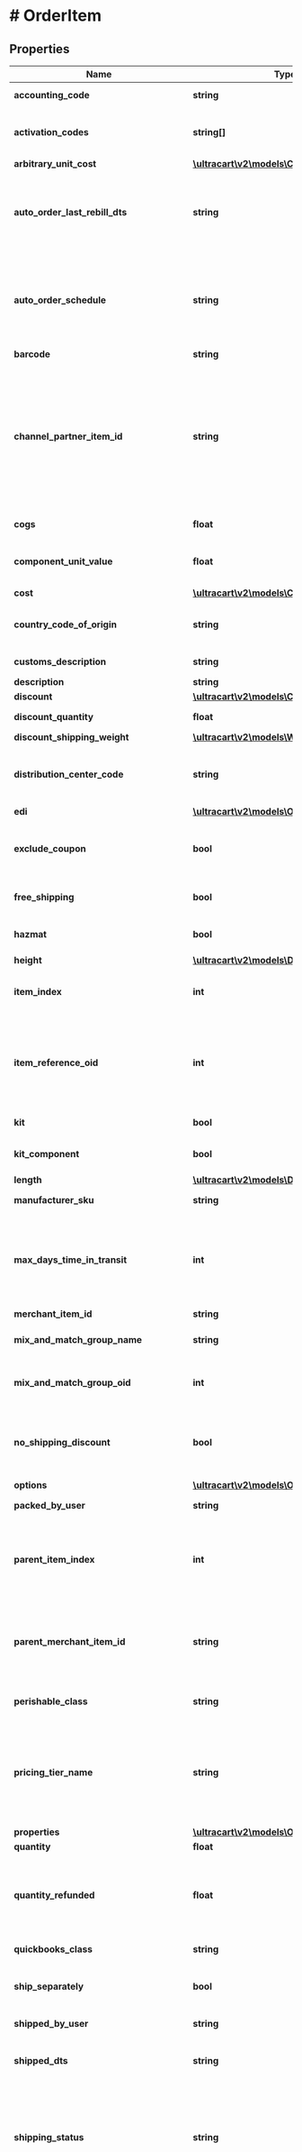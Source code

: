 # # OrderItem

## Properties

Name | Type | Description | Notes
------------ | ------------- | ------------- | -------------
**accounting_code** | **string** | QuickBooks code | [optional]
**activation_codes** | **string[]** | Activation codes assigned to this item | [optional]
**arbitrary_unit_cost** | [**\ultracart\v2\models\Currency**](Currency.md) |  | [optional]
**auto_order_last_rebill_dts** | **string** | Date/time of the last rebill, used only during order insert to help project future rebills | [optional]
**auto_order_schedule** | **string** | Auto order schedule, used only during inserts supplying the recurring schedule | [optional]
**barcode** | **string** | Barcode | [optional]
**channel_partner_item_id** | **string** | Channel partner item id if this order came through a channel partner and the channel partner item id was mapped to an internal item id | [optional]
**cogs** | **float** | Cost of goods sold | [optional]
**component_unit_value** | **float** | Value of the kit component item | [optional]
**cost** | [**\ultracart\v2\models\Currency**](Currency.md) |  | [optional]
**country_code_of_origin** | **string** | Country of origin (ISO-3166 two letter code) | [optional]
**customs_description** | **string** | Customs description | [optional]
**description** | **string** | Description | [optional]
**discount** | [**\ultracart\v2\models\Currency**](Currency.md) |  | [optional]
**discount_quantity** | **float** | Discount quantity | [optional]
**discount_shipping_weight** | [**\ultracart\v2\models\Weight**](Weight.md) |  | [optional]
**distribution_center_code** | **string** | Distribution center code responsible for shipping this item | [optional]
**edi** | [**\ultracart\v2\models\OrderItemEdi**](OrderItemEdi.md) |  | [optional]
**exclude_coupon** | **bool** | True if this item is excluded from coupons | [optional]
**free_shipping** | **bool** | True if the item receives free shipping | [optional]
**hazmat** | **bool** | Hazardous materials indicator | [optional]
**height** | [**\ultracart\v2\models\Distance**](Distance.md) |  | [optional]
**item_index** | **int** | Index of the item on the order (one based index) | [optional]
**item_reference_oid** | **int** | Item reference object identifier used to linked to auto order item record | [optional]
**kit** | **bool** | True if this item is a kit | [optional]
**kit_component** | **bool** | True if this item is a kit component | [optional]
**length** | [**\ultracart\v2\models\Distance**](Distance.md) |  | [optional]
**manufacturer_sku** | **string** | Manufacturer SKU | [optional]
**max_days_time_in_transit** | **int** | Maximum days that the item can be in transit before spoilage (perishable products) | [optional]
**merchant_item_id** | **string** | Item ID | [optional]
**mix_and_match_group_name** | **string** | Mix and match group name | [optional]
**mix_and_match_group_oid** | **int** | Mix and match group object identifier | [optional]
**no_shipping_discount** | **bool** | True if this item is excluded from shipping discounts | [optional]
**options** | [**\ultracart\v2\models\OrderItemOption[]**](OrderItemOption.md) | Options | [optional]
**packed_by_user** | **string** | Packed by user | [optional]
**parent_item_index** | **int** | If this item is a kit component, this is the item index of the parent item (kit) | [optional]
**parent_merchant_item_id** | **string** | If this item is a kit component, this is the item id of the parent item (kit) | [optional]
**perishable_class** | **string** | Perishable class of the item | [optional]
**pricing_tier_name** | **string** | Pricing tier that granted the particular price for this item if the customer profile had pricing tiers assigned | [optional]
**properties** | [**\ultracart\v2\models\OrderItemProperty[]**](OrderItemProperty.md) | Properties | [optional]
**quantity** | **float** | Quantity | [optional]
**quantity_refunded** | **float** | Quantity refunded on this item (read only except refund operation) | [optional]
**quickbooks_class** | **string** | QuickBooks class | [optional]
**ship_separately** | **bool** | True if this item ships in a separate box | [optional]
**shipped_by_user** | **string** | Shipped by user | [optional]
**shipped_dts** | **string** | Date/time that this item was marked shipped | [optional]
**shipping_status** | **string** | Shipping status for this item.  This is the replacement for the old order level shipping status. | [optional]
**special_product_type** | **string** | Special product type (USPS Media Mail) | [optional]
**tags** | [**\ultracart\v2\models\OrderItemTag[]**](OrderItemTag.md) | Tags | [optional]
**tax_free** | **bool** | True if the item is tax free | [optional]
**tax_product_type** | **string** | Type of product for tax purposes (self or UltraCart Managed taxes) | [optional]
**taxable_cost** | [**\ultracart\v2\models\Currency**](Currency.md) |  | [optional]
**total_cost_with_discount** | [**\ultracart\v2\models\Currency**](Currency.md) |  | [optional]
**total_refunded** | [**\ultracart\v2\models\Currency**](Currency.md) |  | [optional]
**transmitted_to_distribution_center_dts** | **string** | Date/time that this item was transmitted to the distribution center | [optional]
**unit_cost_with_discount** | [**\ultracart\v2\models\Currency**](Currency.md) |  | [optional]
**upsell** | **bool** | True if this item was added to the order as part of an upsell | [optional]
**weight** | [**\ultracart\v2\models\Weight**](Weight.md) |  | [optional]
**width** | [**\ultracart\v2\models\Distance**](Distance.md) |  | [optional]

[[Back to Model list]](../../README.md#models) [[Back to API list]](../../README.md#endpoints) [[Back to README]](../../README.md)

